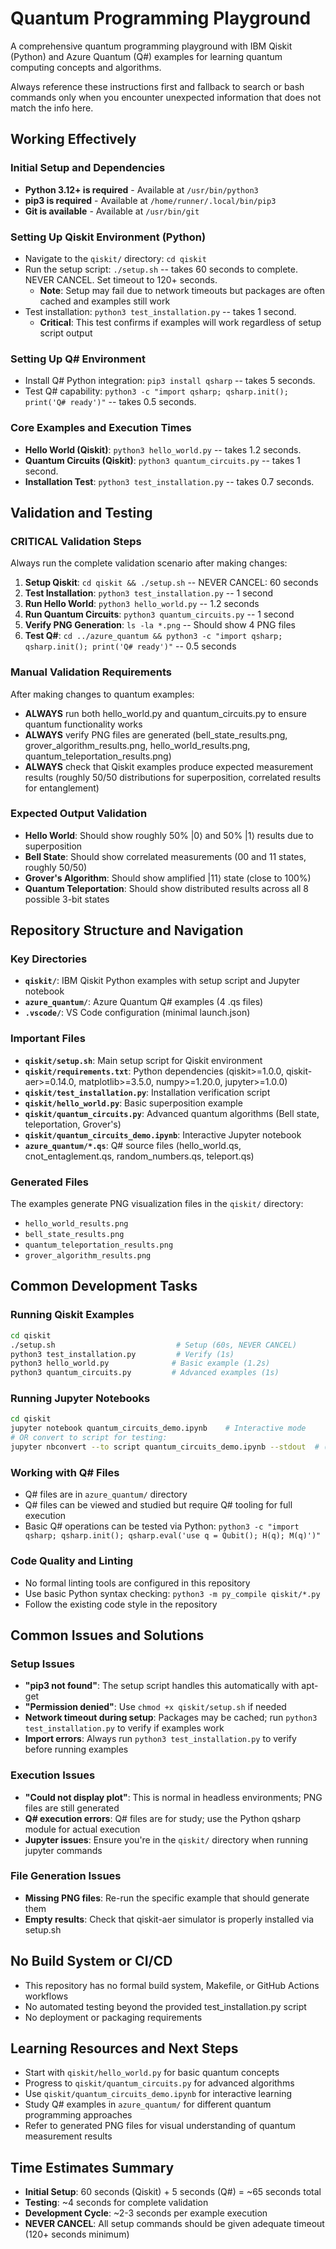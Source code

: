 # Quantum Programming Playground

A comprehensive quantum programming playground with IBM Qiskit (Python) and Azure Quantum (Q#) examples for learning quantum computing concepts and algorithms.

Always reference these instructions first and fallback to search or bash commands only when you encounter unexpected information that does not match the info here.

## Working Effectively

### Initial Setup and Dependencies
- **Python 3.12+ is required** - Available at `/usr/bin/python3`
- **pip3 is required** - Available at `/home/runner/.local/bin/pip3`
- **Git is available** - Available at `/usr/bin/git`

### Setting Up Qiskit Environment (Python)
- Navigate to the `qiskit/` directory: `cd qiskit`
- Run the setup script: `./setup.sh` -- takes 60 seconds to complete. NEVER CANCEL. Set timeout to 120+ seconds.
  - **Note**: Setup may fail due to network timeouts but packages are often cached and examples still work
- Test installation: `python3 test_installation.py` -- takes 1 second.
  - **Critical**: This test confirms if examples will work regardless of setup script output

### Setting Up Q# Environment
- Install Q# Python integration: `pip3 install qsharp` -- takes 5 seconds.
- Test Q# capability: `python3 -c "import qsharp; qsharp.init(); print('Q# ready')"` -- takes 0.5 seconds.

### Core Examples and Execution Times
- **Hello World (Qiskit)**: `python3 hello_world.py` -- takes 1.2 seconds.
- **Quantum Circuits (Qiskit)**: `python3 quantum_circuits.py` -- takes 1 second.
- **Installation Test**: `python3 test_installation.py` -- takes 0.7 seconds.

## Validation and Testing

### CRITICAL Validation Steps
Always run the complete validation scenario after making changes:

1. **Setup Qiskit**: `cd qiskit && ./setup.sh` -- NEVER CANCEL: 60 seconds
2. **Test Installation**: `python3 test_installation.py` -- 1 second
3. **Run Hello World**: `python3 hello_world.py` -- 1.2 seconds  
4. **Run Quantum Circuits**: `python3 quantum_circuits.py` -- 1 second
5. **Verify PNG Generation**: `ls -la *.png` -- Should show 4 PNG files
6. **Test Q#**: `cd ../azure_quantum && python3 -c "import qsharp; qsharp.init(); print('Q# ready')"` -- 0.5 seconds

### Manual Validation Requirements
After making changes to quantum examples:
- **ALWAYS** run both hello_world.py and quantum_circuits.py to ensure quantum functionality works
- **ALWAYS** verify PNG files are generated (bell_state_results.png, grover_algorithm_results.png, hello_world_results.png, quantum_teleportation_results.png)
- **ALWAYS** check that Qiskit examples produce expected measurement results (roughly 50/50 distributions for superposition, correlated results for entanglement)

### Expected Output Validation
- **Hello World**: Should show roughly 50% |0⟩ and 50% |1⟩ results due to superposition
- **Bell State**: Should show correlated measurements (00 and 11 states, roughly 50/50)
- **Grover's Algorithm**: Should show amplified |11⟩ state (close to 100%)
- **Quantum Teleportation**: Should show distributed results across all 8 possible 3-bit states

## Repository Structure and Navigation

### Key Directories
- **`qiskit/`**: IBM Qiskit Python examples with setup script and Jupyter notebook
- **`azure_quantum/`**: Azure Quantum Q# examples (4 .qs files)
- **`.vscode/`**: VS Code configuration (minimal launch.json)

### Important Files
- **`qiskit/setup.sh`**: Main setup script for Qiskit environment
- **`qiskit/requirements.txt`**: Python dependencies (qiskit>=1.0.0, qiskit-aer>=0.14.0, matplotlib>=3.5.0, numpy>=1.20.0, jupyter>=1.0.0)
- **`qiskit/test_installation.py`**: Installation verification script
- **`qiskit/hello_world.py`**: Basic superposition example
- **`qiskit/quantum_circuits.py`**: Advanced quantum algorithms (Bell state, teleportation, Grover's)
- **`qiskit/quantum_circuits_demo.ipynb`**: Interactive Jupyter notebook
- **`azure_quantum/*.qs`**: Q# source files (hello_world.qs, cnot_entaglement.qs, random_numbers.qs, teleport.qs)

### Generated Files
The examples generate PNG visualization files in the `qiskit/` directory:
- `hello_world_results.png`
- `bell_state_results.png`
- `quantum_teleportation_results.png` 
- `grover_algorithm_results.png`

## Common Development Tasks

### Running Qiskit Examples
```bash
cd qiskit
./setup.sh                           # Setup (60s, NEVER CANCEL)
python3 test_installation.py         # Verify (1s)
python3 hello_world.py              # Basic example (1.2s)
python3 quantum_circuits.py         # Advanced examples (1s)
```

### Running Jupyter Notebooks
```bash
cd qiskit
jupyter notebook quantum_circuits_demo.ipynb    # Interactive mode
# OR convert to script for testing:
jupyter nbconvert --to script quantum_circuits_demo.ipynb --stdout  # (2.5s)
```

### Working with Q# Files
- Q# files are in `azure_quantum/` directory
- Q# files can be viewed and studied but require Q# tooling for full execution
- Basic Q# operations can be tested via Python: `python3 -c "import qsharp; qsharp.init(); qsharp.eval('use q = Qubit(); H(q); M(q)')"`

### Code Quality and Linting
- No formal linting tools are configured in this repository
- Use basic Python syntax checking: `python3 -m py_compile qiskit/*.py`
- Follow the existing code style in the repository

## Common Issues and Solutions

### Setup Issues
- **"pip3 not found"**: The setup script handles this automatically with apt-get
- **"Permission denied"**: Use `chmod +x qiskit/setup.sh` if needed
- **Network timeout during setup**: Packages may be cached; run `python3 test_installation.py` to verify if examples work
- **Import errors**: Always run `python3 test_installation.py` to verify before running examples

### Execution Issues  
- **"Could not display plot"**: This is normal in headless environments; PNG files are still generated
- **Q# execution errors**: Q# files are for study; use the Python qsharp module for actual execution
- **Jupyter issues**: Ensure you're in the `qiskit/` directory when running jupyter commands

### File Generation Issues
- **Missing PNG files**: Re-run the specific example that should generate them
- **Empty results**: Check that qiskit-aer simulator is properly installed via setup.sh

## No Build System or CI/CD
- This repository has no formal build system, Makefile, or GitHub Actions workflows
- No automated testing beyond the provided test_installation.py script
- No deployment or packaging requirements

## Learning Resources and Next Steps
- Start with `qiskit/hello_world.py` for basic quantum concepts
- Progress to `qiskit/quantum_circuits.py` for advanced algorithms  
- Use `qiskit/quantum_circuits_demo.ipynb` for interactive learning
- Study Q# examples in `azure_quantum/` for different quantum programming approaches
- Refer to generated PNG files for visual understanding of quantum measurement results

## Time Estimates Summary
- **Initial Setup**: 60 seconds (Qiskit) + 5 seconds (Q#) = ~65 seconds total
- **Testing**: ~4 seconds for complete validation
- **Development Cycle**: ~2-3 seconds per example execution
- **NEVER CANCEL**: All setup commands should be given adequate timeout (120+ seconds minimum)